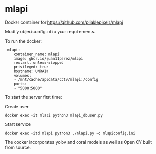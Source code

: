 # mlapi
Docker container for https://github.com/pliablepixels/mlapi

Modify 
objectconfig.ini to your requirements.

To run the docker:

```
 mlapi:
    container_name: mlapi
    image: ghcr.io/juan11perez/mlapi
    restart: unless-stopped
    privileged: true
    hostname: UNRAID  
    volumes:
    - /mnt/cache/appdata/cctv/mlapi:/config
    ports:
    - "5000:5000"
```   
   
To start the server first time:

Create user
```
docker exec -it mlapi python3 mlapi_dbuser.py
```

Start service
```
docker exec -itd mlapi python3 ./mlapi.py -c mlapiconfig.ini
```

The docker incorporates yolov and coral models as well as Open CV built from source.
